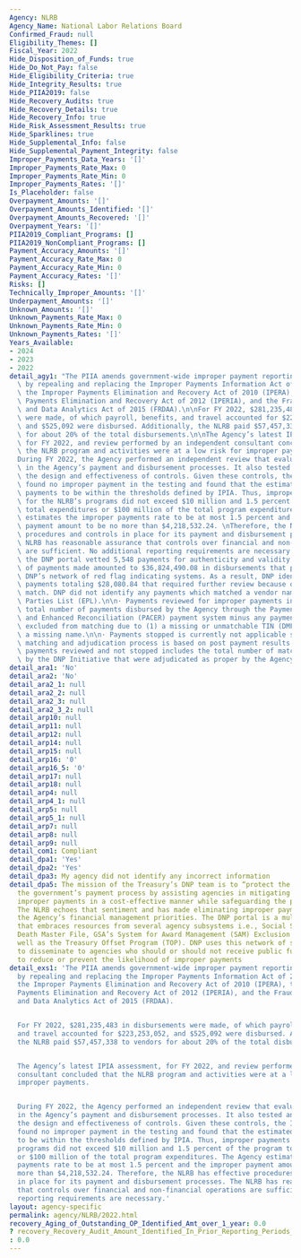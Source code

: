 ```yaml
---
Agency: NLRB
Agency_Name: National Labor Relations Board
Confirmed_Fraud: null
Eligibility_Themes: []
Fiscal_Year: 2022
Hide_Disposition_of_Funds: true
Hide_Do_Not_Pay: false
Hide_Eligibility_Criteria: true
Hide_Integrity_Results: true
Hide_PIIA2019: false
Hide_Recovery_Audits: true
Hide_Recovery_Details: true
Hide_Recovery_Info: true
Hide_Risk_Assessment_Results: true
Hide_Sparklines: true
Hide_Supplemental_Info: false
Hide_Supplemental_Payment_Integrity: false
Improper_Payments_Data_Years: '[]'
Improper_Payments_Rate_Max: 0
Improper_Payments_Rate_Min: 0
Improper_Payments_Rates: '[]'
Is_Placeholder: false
Overpayment_Amounts: '[]'
Overpayment_Amounts_Identified: '[]'
Overpayment_Amounts_Recovered: '[]'
Overpayment_Years: '[]'
PIIA2019_Compliant_Programs: []
PIIA2019_NonCompliant_Programs: []
Payment_Accuracy_Amounts: '[]'
Payment_Accuracy_Rate_Max: 0
Payment_Accuracy_Rate_Min: 0
Payment_Accuracy_Rates: '[]'
Risks: []
Technically_Improper_Amounts: '[]'
Underpayment_Amounts: '[]'
Unknown_Amounts: '[]'
Unknown_Payments_Rate_Max: 0
Unknown_Payments_Rate_Min: 0
Unknown_Payments_Rates: '[]'
Years_Available:
- 2024
- 2023
- 2022
detail_agy1: "The PIIA amends government-wide improper payment reporting requirements\
  \ by repealing and replacing the Improper Payments Information Act of 2002 (IPIA),\
  \ the Improper Payments Elimination and Recovery Act of 2010 (IPERA), the Improper\
  \ Payments Elimination and Recovery Act of 2012 (IPERIA), and the Fraud Reduction\
  \ and Data Analytics Act of 2015 (FRDAA).\n\nFor FY 2022, $281,235,483 in disbursements\
  \ were made, of which payroll, benefits, and travel accounted for $223,253,052,\
  \ and $525,092 were disbursed. Additionally, the NLRB paid $57,457,338 to vendors\
  \ for about 20% of the total disbursements.\n\nThe Agency’s latest IPIA assessment,\
  \ for FY 2022, and review performed by an independent consultant concluded that\
  \ the NLRB program and activities were at a low risk for improper payments.\n\n\
  During FY 2022, the Agency performed an independent review that evaluated the procedures\
  \ in the Agency’s payment and disbursement processes. It also tested and assessed\
  \ the design and effectiveness of controls. Given these controls, the IPIA assessment\
  \ found no improper payment in the testing and found that the estimated improper\
  \ payments to be within the thresholds defined by IPIA. Thus, improper payments\
  \ for the NLRB’s programs did not exceed $10 million and 1.5 percent of the program\
  \ total expenditures or $100 million of the total program expenditures. The Agency\
  \ estimates the improper payments rate to be at most 1.5 percent and the improper\
  \ payment amount to be no more than $4,218,532.24. \nTherefore, the NLRB has effective\
  \ procedures and controls in place for its payment and disbursement processes. The\
  \ NLRB has reasonable assurance that controls over financial and non-financial operations\
  \ are sufficient. No additional reporting requirements are necessary.\n\nIn FY 2022,\
  \ the DNP portal vetted 5,548 payments for authenticity and validity. The number\
  \ of payments made amounted to $36,824,490.08 in disbursements that passed through\
  \ DNP’s network of red flag indicating systems. As a result, DNP identified three\
  \ payments totaling $28,080.84 that required further review because of a death record\
  \ match. DNP did not identify any payments which matched a vendor name on the Excluded\
  \ Parties List (EPL).\n\n· Payments reviewed for improper payments includes the\
  \ total number of payments disbursed by the Agency through the Payments, Claims\
  \ and Enhanced Reconciliation (PACER) payment system minus any payments that were\
  \ excluded from matching due to (1) a missing or unmatchable TIN (DMF only) or (2)\
  \ a missing name.\n\n· Payments stopped is currently not applicable since the DNP\
  \ matching and adjudication process is based on post payment results.\n\n· Improper\
  \ payments reviewed and not stopped includes the total number of matches identified\
  \ by the DNP Initiative that were adjudicated as proper by the Agency."
detail_ara1: 'No'
detail_ara2: 'No'
detail_ara2_1: null
detail_ara2_2: null
detail_ara2_3: null
detail_ara2_3_2: null
detail_arp10: null
detail_arp11: null
detail_arp12: null
detail_arp14: null
detail_arp15: null
detail_arp16: '0'
detail_arp16_5: '0'
detail_arp17: null
detail_arp18: null
detail_arp4: null
detail_arp4_1: null
detail_arp5: null
detail_arp5_1: null
detail_arp7: null
detail_arp8: null
detail_arp9: null
detail_com1: Compliant
detail_dpa1: 'Yes'
detail_dpa2: 'Yes'
detail_dpa3: My agency did not identify any incorrect information
detail_dpa5: The mission of the Treasury’s DNP team is to “protect the integrity of
  the government’s payment process by assisting agencies in mitigating and eliminating
  improper payments in a cost-effective manner while safeguarding the privacy of individuals.”
  The NLRB echoes that sentiment and has made eliminating improper payments one of
  the Agency’s financial management priorities. The DNP portal is a multifaceted system
  that embraces resources from several agency subsystems i.e., Social Security Administration’s
  Death Master File, GSA’s System for Award Management (SAM) Exclusion Records as
  well as the Treasury Offset Program (TOP). DNP uses this network of systems in order
  to disseminate to agencies who should or should not receive public funds in order
  to reduce or prevent the likelihood of improper payments
detail_exs1: 'The PIIA amends government-wide improper payment reporting requirements
  by repealing and replacing the Improper Payments Information Act of 2002 (IPIA),
  the Improper Payments Elimination and Recovery Act of 2010 (IPERA), the Improper
  Payments Elimination and Recovery Act of 2012 (IPERIA), and the Fraud Reduction
  and Data Analytics Act of 2015 (FRDAA).


  For FY 2022, $281,235,483 in disbursements were made, of which payroll, benefits,
  and travel accounted for $223,253,052, and $525,092 were disbursed. Additionally,
  the NLRB paid $57,457,338 to vendors for about 20% of the total disbursements.


  The Agency’s latest IPIA assessment, for FY 2022, and review performed by an independent
  consultant concluded that the NLRB program and activities were at a low risk for
  improper payments.


  During FY 2022, the Agency performed an independent review that evaluated the procedures
  in the Agency’s payment and disbursement processes. It also tested and assessed
  the design and effectiveness of controls. Given these controls, the IPIA assessment
  found no improper payment in the testing and found that the estimated improper payments
  to be within the thresholds defined by IPIA. Thus, improper payments for the NLRB’s
  programs did not exceed $10 million and 1.5 percent of the program total expenditures
  or $100 million of the total program expenditures. The Agency estimates the improper
  payments rate to be at most 1.5 percent and the improper payment amount to be no
  more than $4,218,532.24. Therefore, the NLRB has effective procedures and controls
  in place for its payment and disbursement processes. The NLRB has reasonable assurance
  that controls over financial and non-financial operations are sufficient. No additional
  reporting requirements are necessary.'
layout: agency-specific
permalink: agency/NLRB/2022.html
recovery_Aging_of_Outstanding_OP_Identified_Amt_over_1_year: 0.0
? recovery_Recovery_Audit_Amount_Identified_In_Prior_Reporting_Periods_Determined_Not_Collectable_During_This_Reporting_Period
: 0.0
---
```

